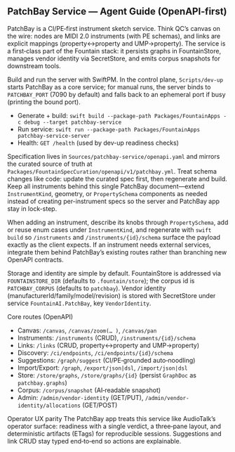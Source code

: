 ## PatchBay Service — Agent Guide (OpenAPI‑first)

PatchBay is a CI/PE‑first instrument sketch service. Think QC’s canvas on the wire: nodes are MIDI 2.0 instruments (with PE schemas), and links are explicit mappings (property↔property and UMP→property). The service is a first‑class part of the Fountain stack: it persists graphs in FountainStore, manages vendor identity via SecretStore, and emits corpus snapshots for downstream tools.

Build and run the server with SwiftPM. In the control plane, `Scripts/dev-up` starts PatchBay as a core service; for manual runs, the server binds to `PATCHBAY_PORT` (7090 by default) and falls back to an ephemeral port if busy (printing the bound port).

- Generate + build: `swift build --package-path Packages/FountainApps -c debug --target patchbay-service`
- Run service: `swift run --package-path Packages/FountainApps patchbay-service-server`
- Health: `GET /health` (used by dev-up readiness checks)

Specification lives in `Sources/patchbay-service/openapi.yaml` and mirrors the curated source of truth at `Packages/FountainSpecCuration/openapi/v1/patchbay.yml`. Treat schema changes like code: update the curated spec first, then regenerate and build. Keep all instruments behind this single PatchBay document—extend `InstrumentKind`, geometry, or `PropertySchema` components as needed instead of creating per-instrument specs so the server and PatchBay app stay in lock-step.

When adding an instrument, describe its knobs through `PropertySchema`, add or reuse enum cases under `InstrumentKind`, and regenerate with `swift build` so `/instruments` and `/instruments/{id}/schema` surface the payload exactly as the client expects. If an instrument needs external services, integrate them behind PatchBay’s existing routes rather than branching new OpenAPI contracts.

Storage and identity are simple by default. FountainStore is addressed via `FOUNTAINSTORE_DIR` (defaults to `.fountain/store`); the corpus id is `PATCHBAY_CORPUS` (defaults to `patchbay`). Vendor identity (manufacturerId/family/model/revision) is stored with SecretStore under service `FountainAI.PatchBay`, key `VendorIdentity`.

Core routes (OpenAPI)
- Canvas: `/canvas`, `/canvas/zoom(… )`, `/canvas/pan`
- Instruments: `/instruments` (CRUD), `/instruments/{id}/schema`
- Links: `/links` (CRUD, property↔property and UMP→property)
- Discovery: `/ci/endpoints`, `/ci/endpoints/{id}/schema`
- Suggestions: `/graph/suggest` (CI/PE‑grounded auto‑noodling)
- Import/Export: `/graph`, `/export/json|dsl`, `/import/json|dsl`
- Store: `/store/graphs`, `/store/graphs/{id}` (persist `GraphDoc` as `patchbay.graphs`)
- Corpus: `/corpus/snapshot` (AI‑readable snapshot)
- Admin: `/admin/vendor-identity` (GET/PUT), `/admin/vendor-identity/allocations` (GET/POST)

Operator UX parity
The PatchBay app treats this service like AudioTalk’s operator surface: readiness with a single verdict, a three‑pane layout, and deterministic artifacts (ETags) for reproducible sessions. Suggestions and link CRUD stay typed end‑to‑end so actions are explainable.
